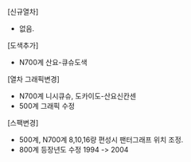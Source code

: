 [신규열차]
  - 없음.

[도색추가]
  - N700계 산요-큐슈도색

[열차 그래픽변경]
  - N700계 니시큐슈, 도카이도-산요신칸센
  - 500계 그래픽 수정

[스팩변경]
- 500계, N700계 8,10,16량 편성시 팬터그래프 위치 조정.
- 800계 등장년도 수정 1994 -> 2004